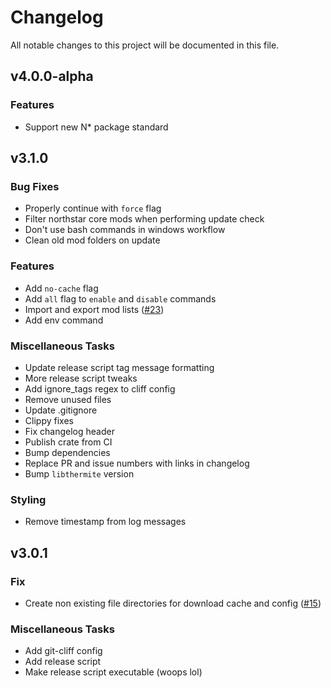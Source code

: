 # Changelog

All notable changes to this project will be documented in this file.


## v4.0.0-alpha

### Features

- Support new N* package standard

## v3.1.0

### Bug Fixes

- Properly continue with `force` flag
- Filter northstar core mods when performing update check
- Don't use bash commands in windows workflow
- Clean old mod folders on update

### Features

- Add `no-cache` flag
- Add `all` flag to `enable` and `disable` commands
- Import and export mod lists ([#23](https://github.com/anactualemerald/papa/pull/23))
- Add env command

### Miscellaneous Tasks

- Update release script tag message formatting
- More release script tweaks
- Add ignore_tags regex to cliff config
- Remove unused files
- Update .gitignore
- Clippy fixes
- Fix changelog header
- Publish crate from CI
- Bump dependencies
- Replace PR and issue numbers with links in changelog
- Bump `libthermite` version

### Styling

- Remove timestamp from log messages

## v3.0.1

### Fix

- Create non existing file directories for download cache and config ([#15](https://github.com/anactualemerald/papa/pull/15))

### Miscellaneous Tasks

- Add git-cliff config
- Add release script
- Make release script executable (woops lol)

<!-- generated by git-cliff -->
